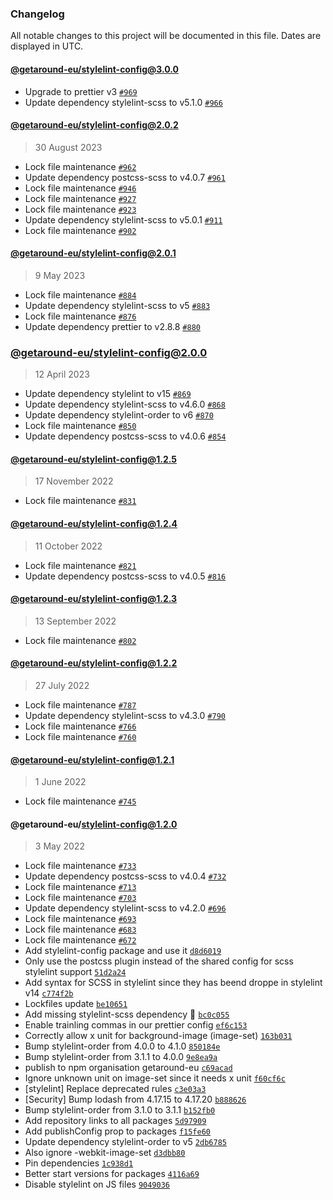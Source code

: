 ### Changelog

All notable changes to this project will be documented in this file. Dates are displayed in UTC.

#### [@getaround-eu/stylelint-config@3.0.0](https://github.com/drivy/frontend-configs/compare/@getaround-eu/stylelint-config@2.0.2...@getaround-eu/stylelint-config@3.0.0)

- Upgrade to prettier v3 [`#969`](https://github.com/drivy/frontend-configs/pull/969)
- Update dependency stylelint-scss to v5.1.0 [`#966`](https://github.com/drivy/frontend-configs/pull/966)

#### [@getaround-eu/stylelint-config@2.0.2](https://github.com/drivy/frontend-configs/compare/@getaround-eu/stylelint-config@2.0.1...@getaround-eu/stylelint-config@2.0.2)

> 30 August 2023

- Lock file maintenance [`#962`](https://github.com/drivy/frontend-configs/pull/962)
- Update dependency postcss-scss to v4.0.7 [`#961`](https://github.com/drivy/frontend-configs/pull/961)
- Lock file maintenance [`#946`](https://github.com/drivy/frontend-configs/pull/946)
- Lock file maintenance [`#927`](https://github.com/drivy/frontend-configs/pull/927)
- Lock file maintenance [`#923`](https://github.com/drivy/frontend-configs/pull/923)
- Update dependency stylelint-scss to v5.0.1 [`#911`](https://github.com/drivy/frontend-configs/pull/911)
- Lock file maintenance [`#902`](https://github.com/drivy/frontend-configs/pull/902)

#### [@getaround-eu/stylelint-config@2.0.1](https://github.com/drivy/frontend-configs/compare/@getaround-eu/stylelint-config@2.0.0...@getaround-eu/stylelint-config@2.0.1)

> 9 May 2023

- Lock file maintenance [`#884`](https://github.com/drivy/frontend-configs/pull/884)
- Update dependency stylelint-scss to v5 [`#883`](https://github.com/drivy/frontend-configs/pull/883)
- Lock file maintenance [`#876`](https://github.com/drivy/frontend-configs/pull/876)
- Update dependency prettier to v2.8.8 [`#880`](https://github.com/drivy/frontend-configs/pull/880)

### [@getaround-eu/stylelint-config@2.0.0](https://github.com/drivy/frontend-configs/compare/@getaround-eu/stylelint-config@1.2.5...@getaround-eu/stylelint-config@2.0.0)

> 12 April 2023

- Update dependency stylelint to v15 [`#869`](https://github.com/drivy/frontend-configs/pull/869)
- Update dependency stylelint-scss to v4.6.0 [`#868`](https://github.com/drivy/frontend-configs/pull/868)
- Update dependency stylelint-order to v6 [`#870`](https://github.com/drivy/frontend-configs/pull/870)
- Lock file maintenance [`#850`](https://github.com/drivy/frontend-configs/pull/850)
- Update dependency postcss-scss to v4.0.6 [`#854`](https://github.com/drivy/frontend-configs/pull/854)

#### [@getaround-eu/stylelint-config@1.2.5](https://github.com/drivy/frontend-configs/compare/@getaround-eu/stylelint-config@1.2.4...@getaround-eu/stylelint-config@1.2.5)

> 17 November 2022

- Lock file maintenance [`#831`](https://github.com/drivy/frontend-configs/pull/831)

#### [@getaround-eu/stylelint-config@1.2.4](https://github.com/drivy/frontend-configs/compare/@getaround-eu/stylelint-config@1.2.3...@getaround-eu/stylelint-config@1.2.4)

> 11 October 2022

- Lock file maintenance [`#821`](https://github.com/drivy/frontend-configs/pull/821)
- Update dependency postcss-scss to v4.0.5 [`#816`](https://github.com/drivy/frontend-configs/pull/816)

#### [@getaround-eu/stylelint-config@1.2.3](https://github.com/drivy/frontend-configs/compare/@getaround-eu/stylelint-config@1.2.2...@getaround-eu/stylelint-config@1.2.3)

> 13 September 2022

- Lock file maintenance [`#802`](https://github.com/drivy/frontend-configs/pull/802)

#### [@getaround-eu/stylelint-config@1.2.2](https://github.com/drivy/frontend-configs/compare/@getaround-eu/stylelint-config@1.2.1...@getaround-eu/stylelint-config@1.2.2)

> 27 July 2022

- Lock file maintenance [`#787`](https://github.com/drivy/frontend-configs/pull/787)
- Update dependency stylelint-scss to v4.3.0 [`#790`](https://github.com/drivy/frontend-configs/pull/790)
- Lock file maintenance [`#766`](https://github.com/drivy/frontend-configs/pull/766)
- Lock file maintenance [`#760`](https://github.com/drivy/frontend-configs/pull/760)

#### [@getaround-eu/stylelint-config@1.2.1](https://github.com/drivy/frontend-configs/compare/@getaround-eu/stylelint-config@1.2.0...@getaround-eu/stylelint-config@1.2.1)

> 1 June 2022

- Lock file maintenance [`#745`](https://github.com/drivy/frontend-configs/pull/745)

#### @getaround-eu/stylelint-config@1.2.0

> 3 May 2022

- Lock file maintenance [`#733`](https://github.com/drivy/frontend-configs/pull/733)
- Update dependency postcss-scss to v4.0.4 [`#732`](https://github.com/drivy/frontend-configs/pull/732)
- Lock file maintenance [`#713`](https://github.com/drivy/frontend-configs/pull/713)
- Lock file maintenance [`#703`](https://github.com/drivy/frontend-configs/pull/703)
- Update dependency stylelint-scss to v4.2.0 [`#696`](https://github.com/drivy/frontend-configs/pull/696)
- Lock file maintenance [`#693`](https://github.com/drivy/frontend-configs/pull/693)
- Lock file maintenance [`#683`](https://github.com/drivy/frontend-configs/pull/683)
- Lock file maintenance [`#672`](https://github.com/drivy/frontend-configs/pull/672)
- Add stylelint-config package and use it [`d8d6019`](https://github.com/drivy/frontend-configs/commit/d8d60191dfa401dcd5b34feda3ccc1798d7acbf5)
- Only use the postcss plugin instead of the shared config for scss stylelint support [`51d2a24`](https://github.com/drivy/frontend-configs/commit/51d2a242e3377ed924cf94deec46ce497e7d176d)
- Add syntax for SCSS in stylelint since they has beend droppe in stylelint v14 [`c774f2b`](https://github.com/drivy/frontend-configs/commit/c774f2bc940342b65985f72779f6368bbb019f05)
- Lockfiles update [`be10651`](https://github.com/drivy/frontend-configs/commit/be10651ab18dc7c0f08fb6e1dd48b33ea8c280e6)
- Add missing stylelint-scss dependency :facepalm: [`bc0c055`](https://github.com/drivy/frontend-configs/commit/bc0c0558cfe061b960d6f0e25e329e46749679dd)
- Enable trainling commas in our prettier config [`ef6c153`](https://github.com/drivy/frontend-configs/commit/ef6c15342135c793a26b3621d799af4f3ef23cbc)
- Correctly allow x unit for background-image (image-set) [`163b031`](https://github.com/drivy/frontend-configs/commit/163b03100bb24fae70187fba8883261da215a57a)
- Bump stylelint-order from 4.0.0 to 4.1.0 [`850184e`](https://github.com/drivy/frontend-configs/commit/850184ea32f9e515457b9c2ef0264bf4f0abe007)
- Bump stylelint-order from 3.1.1 to 4.0.0 [`9e8ea9a`](https://github.com/drivy/frontend-configs/commit/9e8ea9a6fd5af2de66b15eadd767ad34c521d92f)
- publish to npm organisation getaround-eu [`c69acad`](https://github.com/drivy/frontend-configs/commit/c69acadafb6f153442cb06a05252fa12e4a47e78)
- Ignore unknown unit on image-set since it needs x unit [`f60cf6c`](https://github.com/drivy/frontend-configs/commit/f60cf6c146110efde00827029bd1bdc5bd443d86)
- [stylelint] Replace deprecated rules [`c3e03a3`](https://github.com/drivy/frontend-configs/commit/c3e03a3a7694055730bd273aefd6e6771b883e53)
- [Security] Bump lodash from 4.17.15 to 4.17.20 [`b888626`](https://github.com/drivy/frontend-configs/commit/b888626a6a535f279edd1315a52540528dec37a9)
- Bump stylelint-order from 3.1.0 to 3.1.1 [`b152fb0`](https://github.com/drivy/frontend-configs/commit/b152fb039e60dc0d3dbde3e44b8c1abfb75a3a97)
- Add repository links to all packages [`5d97909`](https://github.com/drivy/frontend-configs/commit/5d9790910d5d3a2da6b3d336a03d1cb40f9dcf05)
- Add publishConfig prop to packages [`f15fe60`](https://github.com/drivy/frontend-configs/commit/f15fe60f40597f0766ed85925e6ab62535628a19)
- Update dependency stylelint-order to v5 [`2db6785`](https://github.com/drivy/frontend-configs/commit/2db67850b51dfd1af83e5eb63ae09d8c359d4f39)
- Also ignore -webkit-image-set [`d3dbb80`](https://github.com/drivy/frontend-configs/commit/d3dbb808b8918d17d7965297127e317aa14a4819)
- Pin dependencies [`1c938d1`](https://github.com/drivy/frontend-configs/commit/1c938d17e7ec728759e149c76cd7823199716b1d)
- Better start versions for packages [`4116a69`](https://github.com/drivy/frontend-configs/commit/4116a696778d6fad96f0c35f9c91a72e61e529e8)
- Disable stylelint on JS files [`9049036`](https://github.com/drivy/frontend-configs/commit/90490368b2d557b74441b3199f35a5de754c9eb4)
